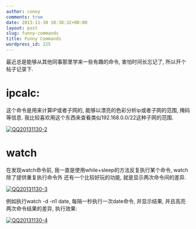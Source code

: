 ```yaml
---
author: coney
comments: true
date: 2013-11-30 10:30:32+00:00
layout: post
slug: funny-commands
title: Funny Commands
wordpress_id: 225
---
```





最近总是能够从其他同事那里学来一些有趣的命令, 害怕时间长忘记了, 所以开个帖子记录下.




# ipcalc:




这个命令是用来计算IP或者子网的, 能够以漂亮的色彩分析ip或者子网的范围, 掩码等信息. 我比较喜欢用这个东西来查看类似192.168.0.0/22这种子网的范围.



[![QQ20131130-2](http://coney.lemonconey.com/wp-content/uploads/2013/11/QQ20131130-2.png)](http://coney.lemonconey.com/2013/11/funny-commands/qq20131130-2/)


# watch




在发现watch命令前, 我一直是使用while+sleep的方法反复执行某个命令, watch除了提供重复执行命令外 还有一个比较好玩的功能, 就是显示两次命令间的差异.



[![QQ20131130-3](http://coney.lemonconey.com/wp-content/uploads/2013/11/QQ20131130-3.png)](http://coney.lemonconey.com/2013/11/funny-commands/qq20131130-3/)



例如执行watch -d -n1 date, 每隔一秒执行一次date命令, 并显示结果, 并且高亮两次命令结果的差异, 执行效果:



[![QQ20131130-4](http://coney.lemonconey.com/wp-content/uploads/2013/11/QQ20131130-4.png)](http://coney.lemonconey.com/2013/11/funny-commands/qq20131130-4/)


